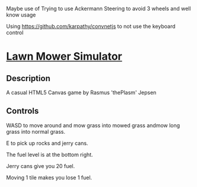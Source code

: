 Maybe use of Trying to use Ackermann Steering to avoid 3 wheels and well know usage


Using https://github.com/karpathy/convnetjs to not use the keyboard control


[Lawn Mower Simulator](theplasm.github.io/lawn-mower-simulator/index.html)
====================

Description
-----------

A casual HTML5 Canvas game by Rasmus 'thePlasm' Jepsen

Controls
--------

WASD to move around and mow grass into mowed grass andmow long grass into normal grass.

E to pick up rocks and jerry cans.

The fuel level is at the bottom right.

Jerry cans give you 20 fuel.

Moving 1 tile makes you lose 1 fuel.
